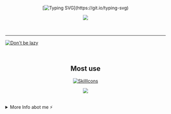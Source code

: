 <div align="center">

[![Typing SVG](https://readme-typing-svg.demolab.com?font=Nunito&weight=800&size=28&duration=3000&pause=1000&color=F791BF&center=true&width=460&lines=Hi!;Welcome+to+Cloudwhile+Profile!;Happy+Comes+From+Interests!)](https://git.io/typing-svg)



![](https://github-readme-stats.vercel.app/api?username=cloudwhile&theme=dracula)



<!--[![Top Langs](https://github-readme-stats.vercel.app/api/top-langs/?username=cloudwhile&layout=compact)](#)-->
</div>
<br/><hr/>
  
[![Don't be lazy](https://github-readme-activity-graph.vercel.app/graph?username=cloudwhile&theme=rogue&hide_border=true&custom_title=Working%20Times)](https://github.com/cloudwhile)

<!--[![Star History Chart](https://api.star-history.com/svg?repos=cloudwhile/tpcl&type=Timeline)](https://github.com/cloudwhile/tpcl)-->
<br/>
<div align="center">

## Most use
[![SkillIcons](https://skillicons.dev/icons?i=c,cpp,py,php,html,js,css,tailwind,vue,ts)](https://skillicons.dev) 

![](https://github-readme-stats.vercel.app/api/top-langs?username=cloudwhile&layout=compact&langs_count=8&theme=dracula)
</div>
<br/>
<details>
  <summary>More Info abot me ⚡</summary>
  <br/>

<!--START_SECTION:waka-->
![Code Time](http://img.shields.io/badge/Code%20Time-83%20hrs%2023%20mins-blue)

![Lines of code](https://img.shields.io/badge/From%20Hello%20World%20I%27ve%20Written-33.4%20thousand%20lines%20of%20code-blue)

**I'm a Night 🦉** 

```text
🌞 Morning                17 commits          ██░░░░░░░░░░░░░░░░░░░░░░░   07.42 % 
🌆 Daytime                60 commits          ███████░░░░░░░░░░░░░░░░░░   26.20 % 
🌃 Evening                151 commits         ████████████████░░░░░░░░░   65.94 % 
🌙 Night                  1 commits           ░░░░░░░░░░░░░░░░░░░░░░░░░   00.44 % 
```
📅 **I'm Most Productive on Friday** 

```text
Monday                   17 commits          ██░░░░░░░░░░░░░░░░░░░░░░░   07.42 % 
Tuesday                  16 commits          ██░░░░░░░░░░░░░░░░░░░░░░░   06.99 % 
Wednesday                42 commits          █████░░░░░░░░░░░░░░░░░░░░   18.34 % 
Thursday                 20 commits          ██░░░░░░░░░░░░░░░░░░░░░░░   08.73 % 
Friday                   58 commits          ██████░░░░░░░░░░░░░░░░░░░   25.33 % 
Saturday                 55 commits          ██████░░░░░░░░░░░░░░░░░░░   24.02 % 
Sunday                   21 commits          ██░░░░░░░░░░░░░░░░░░░░░░░   09.17 % 
```


📊 **This Week I Spent My Time On** 

```text
🕑︎ Time Zone: Asia/Shanghai

💬 Programming Languages: 
JavaScript               3 hrs 26 mins       █████████████░░░░░░░░░░░░   50.25 % 
Java                     1 hr 9 mins         ████░░░░░░░░░░░░░░░░░░░░░   16.84 % 
Vue.js                   40 mins             ██░░░░░░░░░░░░░░░░░░░░░░░   09.82 % 
JSON                     38 mins             ██░░░░░░░░░░░░░░░░░░░░░░░   09.34 % 
TypeScript               21 mins             █░░░░░░░░░░░░░░░░░░░░░░░░   05.20 % 

🔥 Editors: 
Cursor                   6 hrs 8 mins        ██████████████████████░░░   89.54 % 
IntelliJ IDEA            43 mins             ███░░░░░░░░░░░░░░░░░░░░░░   10.46 % 
```

**I Mostly Code in C++** 

```text
C++                      2 repos             ███████░░░░░░░░░░░░░░░░░░   28.57 % 
Java                     1 repo              ████░░░░░░░░░░░░░░░░░░░░░   14.29 % 
JavaScript               1 repo              ████░░░░░░░░░░░░░░░░░░░░░   14.29 % 
Vue                      1 repo              ████░░░░░░░░░░░░░░░░░░░░░   14.29 % 
HTML                     1 repo              ████░░░░░░░░░░░░░░░░░░░░░   14.29 % 
```



**Timeline**

![Lines of Code chart](https://raw.githubusercontent.com/Cloudwhile/Cloudwhile/main/assets/bar_graph.png)


<!--END_SECTION:waka-->
</details>
